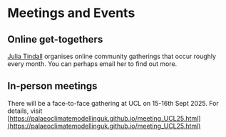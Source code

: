 # Meetings and Events

## Online get-togethers
[Julia Tindall](https://environment.leeds.ac.uk/see/staff/1574/dr-julia-tindall) organises online community gatherings that occur roughly every month. You can perhaps email her to find out more.

## In-person meetings
There will be a face-to-face gathering at UCL on 15-16th Sept 2025. For details, visit [https://palaeoclimatemodellinguk.github.io/meeting_UCL25.html](https://palaeoclimatemodellinguk.github.io/meeting_UCL25.html)  
